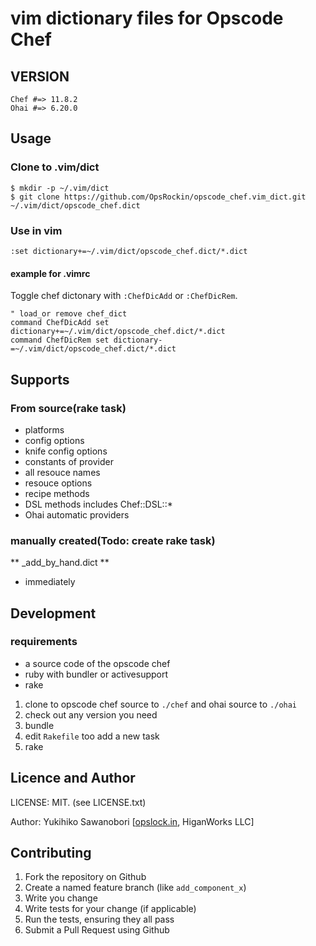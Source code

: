 # vim dictionary files for Opscode Chef


## VERSION

`Chef #=> 11.8.2`  
`Ohai #=> 6.20.0`

## Usage

### Clone to .vim/dict

```
$ mkdir -p ~/.vim/dict
$ git clone https://github.com/OpsRockin/opscode_chef.vim_dict.git ~/.vim/dict/opscode_chef.dict
```

### Use in vim

`:set dictionary+=~/.vim/dict/opscode_chef.dict/*.dict`

#### example for .vimrc

Toggle chef dictonary with `:ChefDicAdd` or `:ChefDicRem`.

```
" load_or remove chef_dict
command ChefDicAdd set dictionary+=~/.vim/dict/opscode_chef.dict/*.dict
command ChefDicRem set dictionary-=~/.vim/dict/opscode_chef.dict/*.dict
```

## Supports

### From source(rake task)

- platforms
- config options
- knife config options
- constants of provider
- all resouce names
- resouce options
- recipe methods
- DSL methods includes Chef::DSL::*
- Ohai automatic providers

### manually created(Todo: create rake task)

** _add_by_hand.dict **

- immediately


## Development

### requirements

-  a source code of the opscode chef
- ruby with bundler or activesupport
- rake



1. clone to opscode chef source to `./chef` and ohai source to `./ohai`
2. check out any version you need
2. bundle
3. edit `Rakefile` too add a new task
4. rake



## Licence and Author

LICENSE: MIT. (see LICENSE.txt)

Author: Yukihiko Sawanobori [[opslock.in](http://opsrock.in/), HiganWorks LLC]


Contributing
------------

1. Fork the repository on Github
2. Create a named feature branch (like `add_component_x`)
3. Write you change
4. Write tests for your change (if applicable)
5. Run the tests, ensuring they all pass
6. Submit a Pull Request using Github

